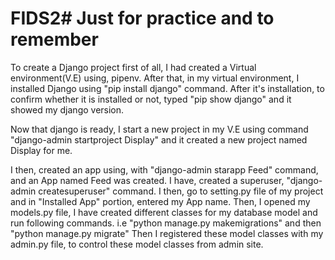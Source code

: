 # FIDS2# Just for practice and to remember
To create a Django project first of all, I had created a Virtual environment(V.E) using, pipenv.
After that, in my virtual environment, I installed Django using "pip install django" command.
After it's installation, to confirm whether it is installed or not, typed "pip show django" and it showed my django version.

Now that django is ready, I start a new project in my V.E using command "django-admin startproject Display" and it created a new project named Display for me.

I then, created an app using, with "django-admin starapp Feed" command, and an App named Feed was created.
I have, created a superuser, "django-admin createsuperuser" command.
I then, go to setting.py file of my project and in "Installed App"  portion, entered my App name.
Then, I opened my models.py file, I have created different classes for my database model and run following commands. i.e "python manage.py makemigrations" and then "python manage.py migrate"
Then I registered these model classes with my admin.py file, to control these model classes from admin site.



